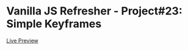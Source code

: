 # Vanilla JS Refresher - Project#23: Simple Keyframes
[Live Preview](https://valyndsilva.github.io/vanillajs-simple-keyframes/)
